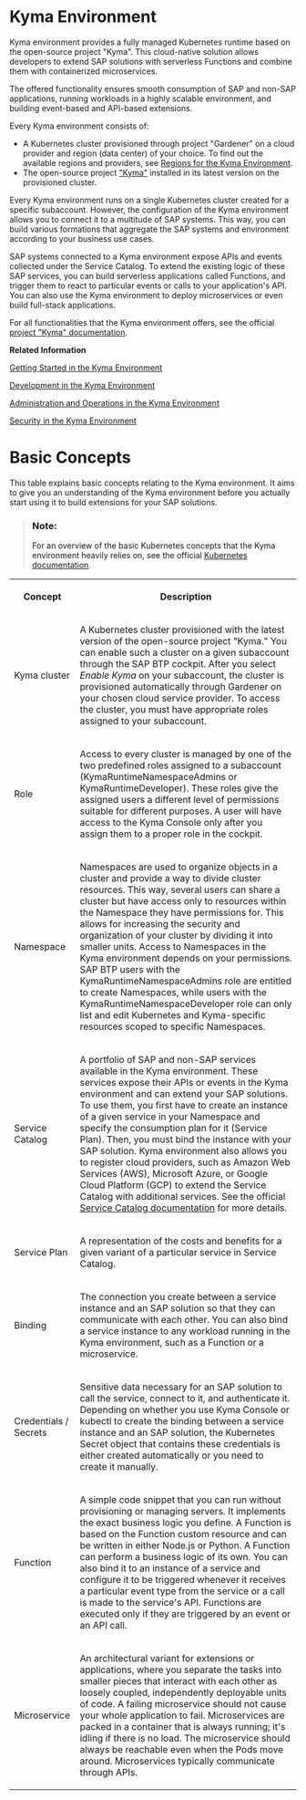 <!-- loio468c2f3c3ca24c2c8497ef9f83154c44 -->

# Kyma Environment

Kyma environment provides a fully managed Kubernetes runtime based on the open-source project "Kyma". This cloud-native solution allows developers to extend SAP solutions with serverless Functions and combine them with containerized microservices.

The offered functionality ensures smooth consumption of SAP and non-SAP applications, running workloads in a highly scalable environment, and building event-based and API-based extensions.

Every Kyma environment consists of:

-   A Kubernetes cluster provisioned through project "Gardener" on a cloud provider and region \(data center\) of your choice. To find out the available regions and providers, see [Regions for the Kyma Environment](Regions_350356d.md#loio557ec3adc3174ed4914ec9d6d13487cf).
-   The open-source project ["Kyma"](https://kyma-project.io/) installed in its latest version on the provisioned cluster.

Every Kyma environment runs on a single Kubernetes cluster created for a specific subaccount. However, the configuration of the Kyma environment allows you to connect it to a multitude of SAP systems. This way, you can build various formations that aggregate the SAP systems and environment according to your business use cases.

SAP systems connected to a Kyma environment expose APIs and events collected under the Service Catalog. To extend the existing logic of these SAP services, you can build serverless applications called Functions, and trigger them to react to particular events or calls to your application's API. You can also use the Kyma environment to deploy microservices or even build full-stack applications.

For all functionalities that the Kyma environment offers, see the official [project "Kyma" documentation](https://kyma-project.io/docs/).

**Related Information**  


[Getting Started in the Kyma Environment](../20-getting-started/Getting_Started_in_the_Kyma_Environment_d1abd18.md "The getting started document describes the full list of steps you must complete as an administrator to set up a fully operational Kyma environment to which you can connect the chosen SAP solutions.")

[Development in the Kyma Environment](../30-development/Development_in_the_Kyma_Environment_606ec61.md "Learn more about developing applications in the Kyma environment.")

[Administration and Operations in the Kyma Environment](../50-administration-and-ops/Administration_and_Operations_in_the_Kyma_Environment_b8e1686.md "This is the managed offering of Kyma, which gives you a managed Kubernetes cluster with SAP BTP, Kyma runtime (based on the open-source project &quot;Kyma&quot;). The administrators of the Kyma environment take care of setting it up and make sure it is ready for developers to work with. Enable Kyma to build applications and extensions to SAP and third-party solutions, manage roles, have your Kubernetes objects backed up, and view metrics and logs.")

[Security in the Kyma Environment](../60-security/Security_in_the_Kyma_Environment_ee08fdf.md "The Kyma environment-specific security aspects include guidelines on personal data protection and details on processing and storing logs.")

 <a name="loio468c2f3c3ca24c2c8497ef9f83154c44 loio4a0dd09368ce40bfa3c99cae46de49e1__loio4a0dd09368ce40bfa3c99cae46de49e1"/>

<!-- loio4a0dd09368ce40bfa3c99cae46de49e1 -->

# Basic Concepts



This table explains basic concepts relating to the Kyma environment. It aims to give you an understanding of the Kyma environment before you actually start using it to build extensions for your SAP solutions.

> ### Note:  
> For an overview of the basic Kubernetes concepts that the Kyma environment heavily relies on, see the official [Kubernetes documentation](https://kubernetes.io/docs/reference/glossary/?all=true).




<table>
<tr>
<th>

Concept



</th>
<th>

Description



</th>
</tr>
<tr>
<td>

Kyma cluster



</td>
<td>

A Kubernetes cluster provisioned with the latest version of the open-source project "Kyma." You can enable such a cluster on a given subaccount through the SAP BTP cockpit. After you select *Enable Kyma* on your subaccount, the cluster is provisioned automatically through Gardener on your chosen cloud service provider. To access the cluster, you must have appropriate roles assigned to your subaccount.



</td>
</tr>
<tr>
<td>

Role



</td>
<td>

Access to every cluster is managed by one of the two predefined roles assigned to a subaccount \(KymaRuntimeNamespaceAdmins or KymaRuntimeDeveloper\). These roles give the assigned users a different level of permissions suitable for different purposes. A user will have access to the Kyma Console only after you assign them to a proper role in the cockpit.



</td>
</tr>
<tr>
<td>

Namespace



</td>
<td>

Namespaces are used to organize objects in a cluster and provide a way to divide cluster resources. This way, several users can share a cluster but have access only to resources within the Namespace they have permissions for. This allows for increasing the security and organization of your cluster by dividing it into smaller units. Access to Namespaces in the Kyma environment depends on your permissions. SAP BTP users with the KymaRuntimeNamespaceAdmins role are entitled to create Namespaces, while users with the KymaRuntimeNamespaceDeveloper role can only list and edit Kubernetes and Kyma-specific resources scoped to specific Namespaces.



</td>
</tr>
<tr>
<td>

Service Catalog



</td>
<td>

A portfolio of SAP and non-SAP services available in the Kyma environment. These services expose their APIs or events in the Kyma environment and can extend your SAP solutions. To use them, you first have to create an instance of a given service in your Namespace and specify the consumption plan for it \(Service Plan\). Then, you must bind the instance with your SAP solution. Kyma environment also allows you to register cloud providers, such as Amazon Web Services \(AWS\), Microsoft Azure, or Google Cloud Platform \(GCP\) to extend the Service Catalog with additional services. See the official [Service Catalog documentation](https://svc-cat.io/docs/resources/#serviceinstance) for more details.



</td>
</tr>
<tr>
<td>

Service Plan



</td>
<td>

A representation of the costs and benefits for a given variant of a particular service in Service Catalog.



</td>
</tr>
<tr>
<td>

Binding



</td>
<td>

The connection you create between a service instance and an SAP solution so that they can communicate with each other. You can also bind a service instance to any workload running in the Kyma environment, such as a Function or a microservice.



</td>
</tr>
<tr>
<td>

Credentials / Secrets



</td>
<td>

Sensitive data necessary for an SAP solution to call the service, connect to it, and authenticate it. Depending on whether you use Kyma Console or kubectl to create the binding between a service instance and an SAP solution, the Kubernetes Secret object that contains these credentials is either created automatically or you need to create it manually.



</td>
</tr>
<tr>
<td>

Function



</td>
<td>

A simple code snippet that you can run without provisioning or managing servers. It implements the exact business logic you define. A Function is based on the Function custom resource and can be written in either Node.js or Python. A Function can perform a business logic of its own. You can also bind it to an instance of a service and configure it to be triggered whenever it receives a particular event type from the service or a call is made to the service's API. Functions are executed only if they are triggered by an event or an API call.



</td>
</tr>
<tr>
<td>

Microservice



</td>
<td>

An architectural variant for extensions or applications, where you separate the tasks into smaller pieces that interact with each other as loosely coupled, independently deployable units of code. A failing microservice should not cause your whole application to fail. Microservices are packed in a container that is always running; it's idling if there is no load. The microservice should always be reachable even when the Pods move around. Microservices typically communicate through APIs.



</td>
</tr>
</table>

